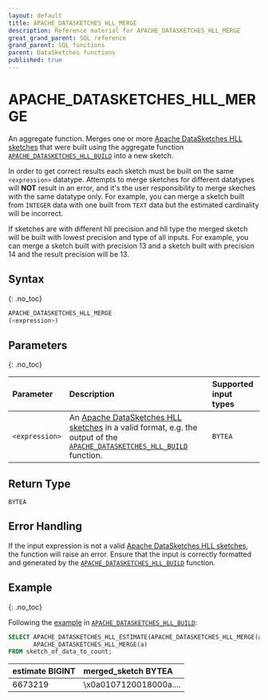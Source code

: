 ```yaml
---
layout: default
title: APACHE_DATASKETCHES_HLL_MERGE
description: Reference material for APACHE_DATASKETCHES_HLL_MERGE
great_grand_parent: SQL reference
grand_parent: SQL functions
parent: DataSketches functions
published: true
---
```


# APACHE_DATASKETCHES_HLL_MERGE

An aggregate function.
Merges one or more [Apache DataSketches HLL sketches](https://datasketches.apache.org/docs/HLL/HLL.html) that were
built using the aggregate
function [`APACHE_DATASKETCHES_HLL_BUILD`](apache-datasketches-hll-build.md) into a new sketch.

In order to get correct results each sketch must be built on the same `<expression>` datatype.
Attempts to merge sketches for different datatypes will **NOT** result in an error, and it's the user responsibility to
merge skeches with the same datatype only.
For example, you can merge a sketch built from `INTEGER` data with one built from `TEXT` data but the estimated
cardinality will be incorrect.

If sketches are with different hll precision and hll type the merged sketch will be built with lowest precision and type of all inputs.
For example, you can merge a sketch built with precision 13 and a sketch built with precision 14 and the result
precision will be 13.

## Syntax

{: .no_toc}

```sql
APACHE_DATASKETCHES_HLL_MERGE
(<expression>)
```

## Parameters

{: .no_toc}

| Parameter      | Description                                                                                                                                                                                                      | Supported input types |
|:---------------|:-----------------------------------------------------------------------------------------------------------------------------------------------------------------------------------------------------------------|:----------------------|
| `<expression>` | An [Apache DataSketches HLL sketches](https://datasketches.apache.org/docs/HLL/HLL.html) in a valid format, e.g. the output of the [`APACHE_DATASKETCHES_HLL_BUILD`](apache-datasketches-hll-build.md) function. | `BYTEA`               |

## Return Type

`BYTEA`

## Error Handling

If the input expression is not a valid [Apache DataSketches HLL sketches](https://datasketches.apache.org/docs/HLL/HLL.html), the function will raise an error.
Ensure that the input is correctly formatted and generated by the [`APACHE_DATASKETCHES_HLL_BUILD`](apache-datasketches-hll-build.md) function.

## Example

{: .no_toc}

Following the [example](apache-datasketches-hll-build.md#example)
in [`APACHE_DATASKETCHES_HLL_BUILD`](apache-datasketches-hll-build.md):

```sql
SELECT APACHE_DATASKETCHES_HLL_ESTIMATE(APACHE_DATASKETCHES_HLL_MERGE(a)) AS estimate,
       APACHE_DATASKETCHES_HLL_MERGE(a)                                   AS merged_sketch
FROM sketch_of_data_to_count;
```

| estimate BIGINT | merged_sketch BYTEA    |
|:----------------|:-----------------------|
| 6673219         | \x0a0107120018000a.... |
